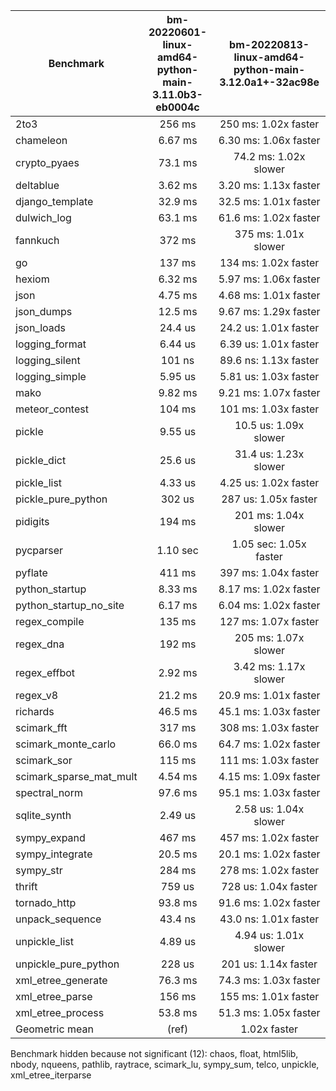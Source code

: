 | Benchmark               | bm-20220601-linux-amd64-python-main-3.11.0b3-eb0004c | bm-20220813-linux-amd64-python-main-3.12.0a1+-32ac98e |
|-------------------------|:----------------------------------------------------:|:-----------------------------------------------------:|
| 2to3                    | 256 ms                                               | 250 ms: 1.02x faster                                  |
| chameleon               | 6.67 ms                                              | 6.30 ms: 1.06x faster                                 |
| crypto_pyaes            | 73.1 ms                                              | 74.2 ms: 1.02x slower                                 |
| deltablue               | 3.62 ms                                              | 3.20 ms: 1.13x faster                                 |
| django_template         | 32.9 ms                                              | 32.5 ms: 1.01x faster                                 |
| dulwich_log             | 63.1 ms                                              | 61.6 ms: 1.02x faster                                 |
| fannkuch                | 372 ms                                               | 375 ms: 1.01x slower                                  |
| go                      | 137 ms                                               | 134 ms: 1.02x faster                                  |
| hexiom                  | 6.32 ms                                              | 5.97 ms: 1.06x faster                                 |
| json                    | 4.75 ms                                              | 4.68 ms: 1.01x faster                                 |
| json_dumps              | 12.5 ms                                              | 9.67 ms: 1.29x faster                                 |
| json_loads              | 24.4 us                                              | 24.2 us: 1.01x faster                                 |
| logging_format          | 6.44 us                                              | 6.39 us: 1.01x faster                                 |
| logging_silent          | 101 ns                                               | 89.6 ns: 1.13x faster                                 |
| logging_simple          | 5.95 us                                              | 5.81 us: 1.03x faster                                 |
| mako                    | 9.82 ms                                              | 9.21 ms: 1.07x faster                                 |
| meteor_contest          | 104 ms                                               | 101 ms: 1.03x faster                                  |
| pickle                  | 9.55 us                                              | 10.5 us: 1.09x slower                                 |
| pickle_dict             | 25.6 us                                              | 31.4 us: 1.23x slower                                 |
| pickle_list             | 4.33 us                                              | 4.25 us: 1.02x faster                                 |
| pickle_pure_python      | 302 us                                               | 287 us: 1.05x faster                                  |
| pidigits                | 194 ms                                               | 201 ms: 1.04x slower                                  |
| pycparser               | 1.10 sec                                             | 1.05 sec: 1.05x faster                                |
| pyflate                 | 411 ms                                               | 397 ms: 1.04x faster                                  |
| python_startup          | 8.33 ms                                              | 8.17 ms: 1.02x faster                                 |
| python_startup_no_site  | 6.17 ms                                              | 6.04 ms: 1.02x faster                                 |
| regex_compile           | 135 ms                                               | 127 ms: 1.07x faster                                  |
| regex_dna               | 192 ms                                               | 205 ms: 1.07x slower                                  |
| regex_effbot            | 2.92 ms                                              | 3.42 ms: 1.17x slower                                 |
| regex_v8                | 21.2 ms                                              | 20.9 ms: 1.01x faster                                 |
| richards                | 46.5 ms                                              | 45.1 ms: 1.03x faster                                 |
| scimark_fft             | 317 ms                                               | 308 ms: 1.03x faster                                  |
| scimark_monte_carlo     | 66.0 ms                                              | 64.7 ms: 1.02x faster                                 |
| scimark_sor             | 115 ms                                               | 111 ms: 1.03x faster                                  |
| scimark_sparse_mat_mult | 4.54 ms                                              | 4.15 ms: 1.09x faster                                 |
| spectral_norm           | 97.6 ms                                              | 95.1 ms: 1.03x faster                                 |
| sqlite_synth            | 2.49 us                                              | 2.58 us: 1.04x slower                                 |
| sympy_expand            | 467 ms                                               | 457 ms: 1.02x faster                                  |
| sympy_integrate         | 20.5 ms                                              | 20.1 ms: 1.02x faster                                 |
| sympy_str               | 284 ms                                               | 278 ms: 1.02x faster                                  |
| thrift                  | 759 us                                               | 728 us: 1.04x faster                                  |
| tornado_http            | 93.8 ms                                              | 91.6 ms: 1.02x faster                                 |
| unpack_sequence         | 43.4 ns                                              | 43.0 ns: 1.01x faster                                 |
| unpickle_list           | 4.89 us                                              | 4.94 us: 1.01x slower                                 |
| unpickle_pure_python    | 228 us                                               | 201 us: 1.14x faster                                  |
| xml_etree_generate      | 76.3 ms                                              | 74.3 ms: 1.03x faster                                 |
| xml_etree_parse         | 156 ms                                               | 155 ms: 1.01x faster                                  |
| xml_etree_process       | 53.8 ms                                              | 51.3 ms: 1.05x faster                                 |
| Geometric mean          | (ref)                                                | 1.02x faster                                          |

Benchmark hidden because not significant (12): chaos, float, html5lib, nbody, nqueens, pathlib, raytrace, scimark_lu, sympy_sum, telco, unpickle, xml_etree_iterparse
